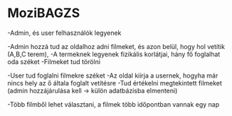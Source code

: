 # MoziBAGZS
-Admin, és user felhasználók legyenek

-Admin hozzá tud az oldalhoz adni filmeket, és azon belül, hogy hol vetítik (A,B,C terem), 
-A termeknek legyenek fizikális korlátjai, hány fő foglalhat oda széket
-Filmeket tud törölni


-User tud foglalni filmekre széket
-Az oldal kiírja a usernek, hogyha már nincs hely az ő általa foglalt vetítésre
-Tud értékelni megtekintett filmeket (admin hozzájárulása kell -> külön adatbázisba elmenteni)

-Több filmből lehet választani, a filmek több időpontban vannak egy nap 
